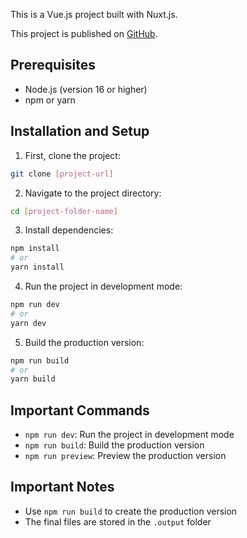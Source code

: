 This is a Vue.js project built with Nuxt.js.

This project is published on [GitHub](https://shayan-ardalan.github.io/codebridger-project03/).

## Prerequisites

- Node.js (version 16 or higher)
- npm or yarn

## Installation and Setup

1. First, clone the project:
```bash
git clone [project-url]
```

2. Navigate to the project directory:
```bash
cd [project-folder-name]
```

3. Install dependencies:
```bash
npm install
# or
yarn install
```

4. Run the project in development mode:
```bash
npm run dev
# or
yarn dev
```

5. Build the production version:
```bash
npm run build
# or
yarn build
```

## Important Commands

- `npm run dev`: Run the project in development mode
- `npm run build`: Build the production version
- `npm run preview`: Preview the production version

## Important Notes

- Use `npm run build` to create the production version
- The final files are stored in the `.output` folder 
